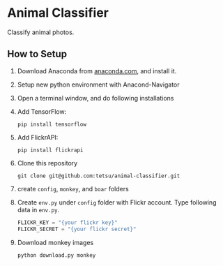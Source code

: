 # Animal Classifier
Classify animal photos.

## How to Setup

1. Download Anaconda from [anaconda.com](https://www.anaconda.com/), and install it.
1. Setup new python environment with Anacond-Navigator
1. Open a terminal window, and do following installations
1. Add TensorFlow:

    ```
    pip install tensorflow
    ```

1. Add FlickrAPI:

    ```
    pip install flickrapi
    ```

1. Clone this repository

    ```
    git clone git@github.com:tetsu/animal-classifier.git
    ```

1. create `config`, `monkey`, and `boar` folders
1. Create `env.py` under `config` folder with Flickr account. Type following data in `env.py`.

    ```python
    FLICKR_KEY = "{your flickr key}"
    FLICKR_SECRET = "{your flickr secret}"
    ```

1. Download monkey images

    ```
    python download.py monkey
    ```
